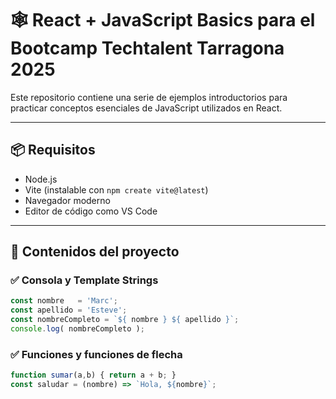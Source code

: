 # 🕸️ React + JavaScript Basics para el Bootcamp Techtalent Tarragona 2025

Este repositorio contiene una serie de ejemplos introductorios para practicar conceptos esenciales de JavaScript utilizados en React.

---

## 📦 Requisitos

- Node.js
- Vite (instalable con `npm create vite@latest`)
- Navegador moderno
- Editor de código como VS Code

---

## 🚀 Contenidos del proyecto

### ✅ Consola y Template Strings
```js
const nombre   = 'Marc';
const apellido = 'Esteve';
const nombreCompleto = `${ nombre } ${ apellido }`;
console.log( nombreCompleto );
```

### ✅ Funciones y funciones de flecha
```js
function sumar(a,b) { return a + b; }
const saludar = (nombre) => `Hola, ${nombre}`;
```
